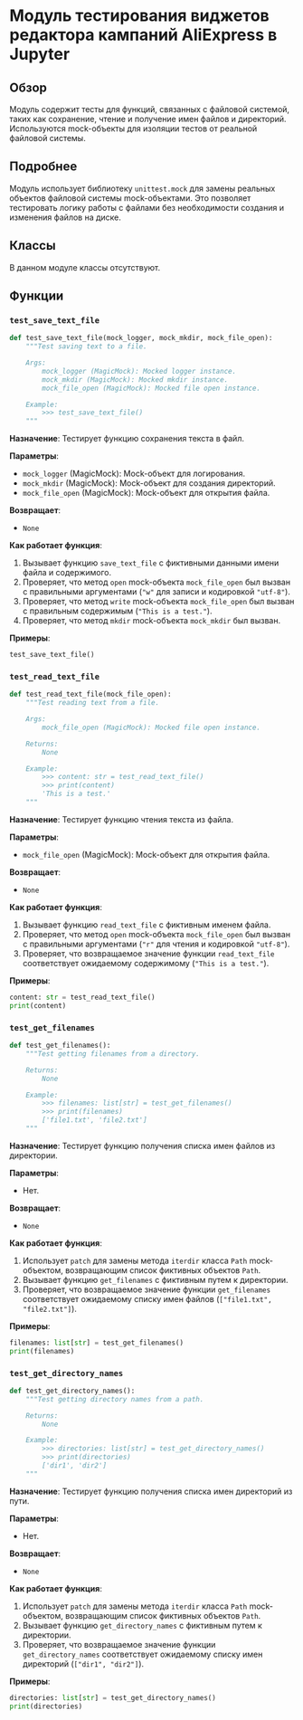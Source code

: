 # Модуль тестирования виджетов редактора кампаний AliExpress в Jupyter

## Обзор

Модуль содержит тесты для функций, связанных с файловой системой, таких как сохранение, чтение и получение имен файлов и директорий. Используются mock-объекты для изоляции тестов от реальной файловой системы.

## Подробнее

Модуль использует библиотеку `unittest.mock` для замены реальных объектов файловой системы mock-объектами. Это позволяет тестировать логику работы с файлами без необходимости создания и изменения файлов на диске.

## Классы

В данном модуле классы отсутствуют.

## Функции

### `test_save_text_file`

```python
def test_save_text_file(mock_logger, mock_mkdir, mock_file_open):
    """Test saving text to a file.

    Args:
        mock_logger (MagicMock): Mocked logger instance.
        mock_mkdir (MagicMock): Mocked mkdir instance.
        mock_file_open (MagicMock): Mocked file open instance.

    Example:
        >>> test_save_text_file()
    """
```

**Назначение**: Тестирует функцию сохранения текста в файл.

**Параметры**:

-   `mock_logger` (MagicMock): Mock-объект для логирования.
-   `mock_mkdir` (MagicMock): Mock-объект для создания директорий.
-   `mock_file_open` (MagicMock): Mock-объект для открытия файла.

**Возвращает**:

-   `None`

**Как работает функция**:

1.  Вызывает функцию `save_text_file` с фиктивными данными имени файла и содержимого.
2.  Проверяет, что метод `open` mock-объекта `mock_file_open` был вызван с правильными аргументами (`"w"` для записи и кодировкой `"utf-8"`).
3.  Проверяет, что метод `write` mock-объекта `mock_file_open` был вызван с правильным содержимым (`"This is a test."`).
4.  Проверяет, что метод `mkdir` mock-объекта `mock_mkdir` был вызван.

**Примеры**:

```python
test_save_text_file()
```

### `test_read_text_file`

```python
def test_read_text_file(mock_file_open):
    """Test reading text from a file.

    Args:
        mock_file_open (MagicMock): Mocked file open instance.

    Returns:
        None

    Example:
        >>> content: str = test_read_text_file()
        >>> print(content)
        'This is a test.'
    """
```

**Назначение**: Тестирует функцию чтения текста из файла.

**Параметры**:

-   `mock_file_open` (MagicMock): Mock-объект для открытия файла.

**Возвращает**:

-   `None`

**Как работает функция**:

1.  Вызывает функцию `read_text_file` с фиктивным именем файла.
2.  Проверяет, что метод `open` mock-объекта `mock_file_open` был вызван с правильными аргументами (`"r"` для чтения и кодировкой `"utf-8"`).
3.  Проверяет, что возвращаемое значение функции `read_text_file` соответствует ожидаемому содержимому (`"This is a test."`).

**Примеры**:

```python
content: str = test_read_text_file()
print(content)
```

### `test_get_filenames`

```python
def test_get_filenames():
    """Test getting filenames from a directory.

    Returns:
        None

    Example:
        >>> filenames: list[str] = test_get_filenames()
        >>> print(filenames)
        ['file1.txt', 'file2.txt']
    """
```

**Назначение**: Тестирует функцию получения списка имен файлов из директории.

**Параметры**:

-   Нет.

**Возвращает**:

-   `None`

**Как работает функция**:

1.  Использует `patch` для замены метода `iterdir` класса `Path` mock-объектом, возвращающим список фиктивных объектов `Path`.
2.  Вызывает функцию `get_filenames` с фиктивным путем к директории.
3.  Проверяет, что возвращаемое значение функции `get_filenames` соответствует ожидаемому списку имен файлов (`["file1.txt", "file2.txt"]`).

**Примеры**:

```python
filenames: list[str] = test_get_filenames()
print(filenames)
```

### `test_get_directory_names`

```python
def test_get_directory_names():
    """Test getting directory names from a path.

    Returns:
        None

    Example:
        >>> directories: list[str] = test_get_directory_names()
        >>> print(directories)
        ['dir1', 'dir2']
    """
```

**Назначение**: Тестирует функцию получения списка имен директорий из пути.

**Параметры**:

-   Нет.

**Возвращает**:

-   `None`

**Как работает функция**:

1.  Использует `patch` для замены метода `iterdir` класса `Path` mock-объектом, возвращающим список фиктивных объектов `Path`.
2.  Вызывает функцию `get_directory_names` с фиктивным путем к директории.
3.  Проверяет, что возвращаемое значение функции `get_directory_names` соответствует ожидаемому списку имен директорий (`["dir1", "dir2"]`).

**Примеры**:

```python
directories: list[str] = test_get_directory_names()
print(directories)